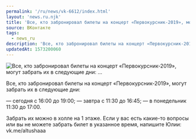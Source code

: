 ```yaml
---
permalink: '/ru/news/vk-6612/index.html'
layout: 'news.ru.njk'
title: 'Все, кто забронировал билеты на концерт «Первокурсник-2019», могут забрать их в следующие дни: …'
source: ВКонтакте
tags:
  - news_ru
description: 'Все, кто забронировал билеты на концерт «Первокурсник-2019», могут забрать их в следующие дни: …'
updatedAt: 1573200060
---
```

![Все, кто забронировал билеты на концерт «Первокурсник-2019», могут забрать их в следующие дни: …](https://sun9-5.userapi.com/impf/c858520/v858520205/3abef/NIe3WFiuWZc.jpg?size=771x1080&quality=96&proxy=1&sign=7c2baa25cf67b0a2d40543a57b4a8e81&c_uniq_tag=NrfpuWMlnY2QfkhB7bkIawPCIBLWTx5uPrVYbhG0s6U&type=album)

Все, кто забронировал билеты на концерт «Первокурсник-2019», могут забрать их в следующие дни:

— сегодня с 16:00 до 19:00;
— завтра с 11:30 до 16:45;
— в понедельник 11:30 до 17:00.

Забрать их можно в холле на 1 этаже. Если у вас есть какие-то вопросы или вы не можете забрать билет в указанное время, напишите Юлии: vk.me/altushaaa
